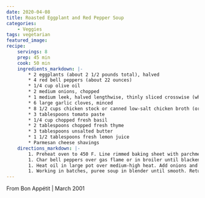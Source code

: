 ```yaml
---
date: 2020-04-08
title: Roasted Eggplant and Red Pepper Soup
categories:
    - Veggies
tags: vegetarian
featured_image: 
recipe:
    servings: 8 
    prep: 45 min
    cook: 50 min
    ingredients_markdown: |-
        * 2 eggplants (about 2 1/2 pounds total), halved
        * 4 red bell peppers (about 22 ounces)
        * 1/4 cup olive oil
        * 2 medium onions, chopped
        * 1 medium leek, halved lengthwise, thinly sliced crosswise (white and pale green parts only; about 2 cups)
        * 6 large garlic cloves, minced
        * 8 1/2 cups chicken stock or canned low-salt chicken broth (or veggie)
        * 3 tablespoons tomato paste
        * 1/4 cup chopped fresh basil
        * 2 tablespoons chopped fresh thyme
        * 3 tablespoons unsalted butter
        * 1 1/2 tablespoons fresh lemon juice
        * Parmesan cheese shavings
    directions_markdown: |-
        1. Preheat oven to 450 F. Line rimmed baking sheet with parchment paper. Pierce eggplants all over with fork. Transfer, cut side down, to baking sheet. Roast until tender, about 45 minutes. Cool slightly. Remove peel and discard. Cut eggplants into large pieces. Rinse eggplant pieces under running water. Drain well. Set aside.
        1. Char bell peppers over gas flame or in broiler until blackened on all sides. Enclose in paper bag 10 minutes. Peel, seed and coarsely chop peppers.
        1. Heat oil in large pot over medium-high heat. Add onions and leek and sauté until tender, about 5 minutes. Add garlic; saut\'e 1 minute. Stir in eggplant, peppers, chicken stock, and tomato paste. Bring to boil. Reduce heat to medium and simmer uncovered until vegetables are tender, about 45 minutes. Stir in basil and thyme. Cool slightly.
        1. Working in batches, puree soup in blender until smooth. Return soup to pot. Season with salt and pepper. Add butter and lemon juice; stir over low heat until soup is heated through, about 5 minutes. (Can be made 1 day ahead. Cover and chill. Bring to simmer before continuing.) Transfer to large bowl; garnish with Parmesan.
---
```

From Bon Appétit | March 2001